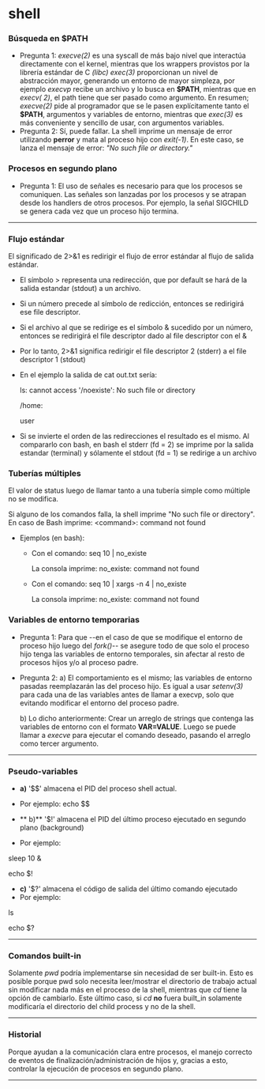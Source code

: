 # shell

### Búsqueda en $PATH

* Pregunta 1:
  *execve(2)* es una syscall de más bajo nivel que interactúa directamente con el kernel, mientras que los wrappers
  provistos por la librería estándar de C *(libc) exec(3)* proporcionan un nivel de abstracción mayor, generando un
  entorno de mayor simpleza, por ejemplo *execvp* recibe un archivo y lo busca en **\$PATH**, mientras que en *execv(
  2)*, el
  path tiene que ser pasado como argumento.
  En resumen; *execve(2)* pide al programador que se le pasen explícitamente tanto el **\$PATH**, argumentos y variables
  de
  entorno, mientras que *exec(3)* es más conveniente y sencillo de usar, con argumentos variables.
* Pregunta 2:
  Sí, puede fallar. La shell imprime un mensaje de error utilizando **perror** y mata al proceso hijo con *exit(-1)*. En
  este caso, se lanza el mensaje de error: *"No such file or directory."*

### Procesos en segundo plano

* Pregunta 1:
  El uso de señales es necesario para que los procesos se comuniquen. Las señales son lanzadas por los procesos y se
  atrapan desde los handlers de otros procesos. Por ejemplo, la señal SIGCHILD se genera cada vez que un proceso hijo
  termina.

---

### Flujo estándar

El significado de 2>&1 es redirigir el flujo de error estándar al flujo de salida estándar.

- El símbolo > representa una redirección, que por default se hará de la salida estandar (stdout) a un archivo.
- Si un número precede al símbolo de redicción, entonces se redirigirá ese file descriptor.
- Si el archivo al que se redirige es el símbolo & sucedido por un número, entonces se redirigirá el file descriptor
  dado al file descriptor con el &
- Por lo tanto, 2>&1 significa redirigir el file descriptor 2 (stderr) a el file descriptor 1 (stdout)


- En el ejemplo la salida de cat out.txt sería:

  ls: cannot access '/noexiste': No such file or directory

  /home:

  user


- Si se invierte el orden de las redirecciones el resultado es el mismo. Al compararlo con bash, en bash el stderr
  (fd = 2) se imprime por la salida estandar (terminal) y sólamente el stdout (fd = 1) se redirige a un archivo

### Tuberías múltiples

El valor de status luego de llamar tanto a una tubería simple como múltiple no se modifica.

Si alguno de los comandos falla, la shell imprime "No such file or directory". En caso de Bash imprime: \<command>:
command not found

- Ejemplos (en bash):

    - Con el comando: seq 10 | no_existe

      La consola imprime: no_existe: command not found

    - Con el comando: seq 10 | xargs -n 4 | no_existe

      La consola imprime: no_existe: command not found

### Variables de entorno temporarias

* Pregunta 1:
  Para que --en el caso de que se modifique el entorno de proceso hijo luego del *fork()*-- se asegure todo de que
  solo el proceso hijo tenga las variables de entorno temporales, sin afectar al resto de procesos hijos y/o al proceso
  padre.


* Pregunta 2:
  a) El comportamiento es el mismo; las variables de entorno pasadas reemplazarán las del proceso hijo. Es igual a usar
  *setenv(3)* para cada una de las variables antes de llamar a execvp, solo que evitando modificar el entorno del
  proceso padre.

  b) Lo dicho anteriormente: Crear un arreglo de strings que contenga las variables de entorno con el formato
  **VAR=VALUE**. Luego se puede llamar a *execve* para ejecutar el comando deseado, pasando el arreglo como tercer
  argumento.

---

### Pseudo-variables

* **a)**  '$$' almacena el PID del proceso shell actual.
* Por ejemplo: echo $$


* ** b)**  '$!' almacena el PID del último proceso ejecutado en segundo plano (background)
* Por ejemplo:

sleep 10 &

echo $!

* **c)** '$?' almacena el código de salida del último comando ejecutado
* Por ejemplo:

ls

echo $?

---

### Comandos built-in

Solamente *pwd* podría implementarse sin necesidad de ser built-in. Esto es posible porque pwd solo necesita
leer/mostrar
el directorio de trabajo actual sin modificar nada más en el proceso de la shell, mientras que *cd* tiene la opción de
cambiarlo.
Este último caso, si *cd* **no** fuera built_in solamente modificaría el directorio del child process y no de la
shell.

---

### Historial

Porque ayudan a la comunicación clara entre procesos, el manejo correcto de eventos de finalización/administración de
hijos y, gracias a esto, controlar la ejecución de procesos en segundo plano.

---
